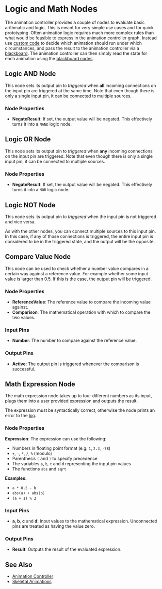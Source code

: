 # Logic and Math Nodes

The animation controller provides a couple of nodes to evaluate basic arithmatic and logic. This is meant for very simple use cases and for quick prototyping. Often animation logic requires much more complex rules than what would be feasible to express in the animation controller graph. Instead use [custom code](../../../custom-code/custom-code-overview.md) to decide which animation should run under which circumstances, and pass the result to the animation controller via a [blackboard](../../../Miscellaneous/blackboards.md). The animation controller can then simply read the state for each animation using the [blackboard nodes](anim-nodes-blackboard.md).

## Logic AND Node

This node sets its output pin to *triggered* when **all** incoming connections on the input pin are triggered at the same time. Note that even though there is only a single input pin, it can be connected to multiple sources.

### Node Properties

* **NegateResult**: If set, the output value will be negated. This effectively turns it into a `NAND` logic node.

## Logic OR Node

This node sets its output pin to *triggered* when **any** incoming connections on the input pin are triggered. Note that even though there is only a single input pin, it can be connected to multiple sources.

### Node Properties

* **NegateResult**: If set, the output value will be negated. This effectively turns it into a `NOR` logic node.

## Logic NOT Node

This node sets its output pin to *triggered* when the input pin is not triggered and vice versa.

As with the other nodes, you can connect multiple sources to this input pin. In this case, if any of those connections is triggered, the entire input pin is considered to be in the triggered state, and the output will be the opposite.

## Compare Value Node

This node can be used to check whether a number value compares in a certain way against a reference value. For example whether some input value is larger than 0.5. If this is the case, the output pin will be triggered.

### Node Properties

* **ReferenceValue**: The reference value to compare the incoming value against.
* **Comparison**: The mathematical operation with which to compare the two values.

### Input Pins

* **Number**: The number to compare against the reference value.

### Output Pins

* **Active**: The output pin is triggered whenever the comparison is successful.

## Math Expression Node

The math expression node takes up to four different numbers as its input, plugs them into a user provided expression and outputs the result.

The expression must be syntactically correct, otherwise the node prints an error to the [log](../../../debugging/logging.md).

### Node Properties

**Expression**: The expression can use the following:

* Numbers in floating point format (e.g. `1`, `2.3`, `-78`)
* `+`, `-`, `*`, `/`, `%` (modulo)
* Parenthesis `(` and `)` to specify precedence
* The variables `a`, `b`, `c` and `d` representing the input pin values
* The functions `abs` and `sqrt`

**Examples:**

* `a * 0.5 - b`
* `abs(a) + abs(b)`
* `(a + 1) % 2`

### Input Pins

* **a**, **b**, **c** and **d**: Input values to the mathematical expression. Unconnected pins are treated as having the value zero.

### Output Pins

* **Result**: Outputs the result of the evaluated expression.

## See Also


* [Animation Controller](animation-controller-overview.md)
* [Skeletal Animations](../skeletal-animation-overview.md)
